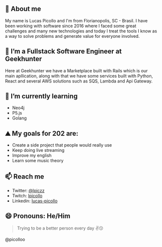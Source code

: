 ## 👋 About me 

My name is Lucas Picollo and I'm from Florianopolis, SC - Brasil. I have been working with software since 2016 where I faced some great challenges and many new technologies and today I treat the tools I know as a way to solve problems and generate value for everyone involved.

## 🔭 I’m a Fullstack Software Engineer at Geekhunter

Here at Geekhunter we have a Marketplace built with Rails which is our main apllication, along with that we have some services built with Python, React and several AWS solutions such as SQS, Lambda and Api Gateway.

## 🌱 I’m currently learning 

- Neo4j
- P5.js
- Golang

## ⛰️ My goals for 202 are:

- Create a side project that people would really use
- Keep doing live streaming
- Improve my english
- Learn some music theory

## 📫 Reach me

- Twitter: [@lpiczz](https://twitter.com/lpiczz)
- Twitch: [lpicollo](https://twitch.tv/lpicollo)
- Linkedin: [lucas-picollo](https://www.linkedin.com/in/lucas-picollo/)

## 😄 Pronouns: He/Him

> Trying to be a better person every day :v::kissing:

@picolloo
